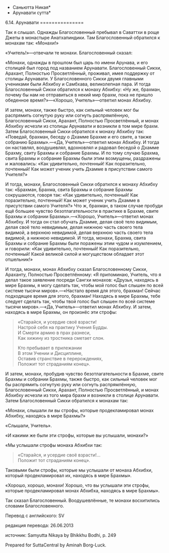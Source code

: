 * Саньютта Никая*
* Арунавати сутта*

6\.14\. Арунавати
\=\=\=\=\=\=\=\=\=\=\=\=\=\=\=

Так я слышал\. Однажды Благословенный пребывал в Саваттхи в роще Джеты в монастыре Анатхапиндики\. Там Благословенный обратился к монахам так: «Монахи\!»

«Учитель\!»—отвечали те монахи\. Благословенный сказал:

«Монахи, однажды в прошлом был царь по имени Арунава, и его столицей был город под названием Арунавати\. Благословенный Сикхи, Арахант, Полностью Просветлённый, проживал, имея поддержку от столицы Арунавати\. У Благословенного Сикхи двумя главными учениками были Абхибху и Самбхава, великолепная пара\. И тогда Благословенный Сикхи обратился к монаху Абхибху: «Ну же, брахман, почему бы нам не отправиться в некий мир брахм, пока не пришло обеденное время?»—«Хорошо, Учитель»—ответил монах Абхибху\.

И затем, монахи, также быстро, как сильный человек мог бы распрямить согнутую руку или согнуть распрямлённую, Благословенный Сикхи, Арахант, Полностью Просветлённый, и монах Абхибху исчезли из столицы Арунавати и возникли в том мире брахм\. Затем Благословенный Сикхи обратился к монаху Абхибху так: «Поведай, брахман, беседу о Дхамме Брахме и его свите, а также собранию Брахмы»\.—«Да, Учитель»—ответил монах Абхибху\. И тогда он наставлял, воодушевлял, вдохновлял и радовал беседой о Дхамме Брахму, свиту Брахмы и собрание Брахмы\. И по тому случаю Брахма, свита Брахмы и собрание Брахмы были этим возмущены, раздражены и жаловались: «Как удивительно, почтенный\! Как поразительно, почтенный\! Как может ученик учить Дхамме в присутствии самого Учителя?»

И тогда, монахи, Благословенный Сикхи обратился к монаху Абхибху так: «Брахман, Брахма, свита Брахмы и собрание Брахмы сокрушаются, говоря так: «Как удивительно, почтенный\! Как поразительно, почтенный\! Как может ученик учить Дхамме в присутствии самого Учителя?» Что ж, брахман, в таком случае пробуди ещё большее чувство безотлагательности в практике в Брахме, свите Брахмы и собрании Брахмы»\.—«Хорошо, Учитель»—ответил монах Абхибху\. И тогда он стал обучать Дхамме, делая своё тело видимым, делая своё тело невидимым, делая нижнюю часть своего тела видимой, а верхнюю невидимой, делая верхнюю часть своего тела видимой, а нижнюю невидимой\. И тогда, монахи, Брахма, свита Брахмы и собрание Брахмы были поражены этим чудом и изумлением, и говорили: «Как удивительно, почтенный\! Как поразительно, почтенный\! Какой великой силой и могуществом обладает этот отшельник\!»

И тогда, монахи, монах Абхибху сказал Благословенному Сикхи, Араханту, Полностью Просветлённому: «Я припоминаю, Учитель, что я делал такое заявление посреди Сангхи монахов: «Друзья, находясь в мире Брахмы, я могу сделать так, чтобы мой голос был слышен по всей системе тысячи миров»\.—«Настало время для этого, брахман\! Сейчас подходящее время для этого, брахман\! Находясь в мире Брахмы, тебе следует сделать так, чтобы твой голос был слышен по всей системе тысячи миров»\.—«Да, Учитель»—ответил монах Абхибху\. И затем, находясь в мире Брахмы, он произнёс эти строфы:

> «Старайся, и усердие своё взрасти\!  
> Настрой себя на практику Учения Будды\.  
> И Смерти армию в прах разнеси,  
> Как хижину из тростника сметает слон\.  
>   
> Кто пребывает в прилежании  
> В этом Учении и Дисциплине,  
> Оставив странствие в перерождениях,  
> Положит тот страданиям конец»\.

И затем, монахи, пробудив чувство безотлагательности в Брахме, свите Брахмы и собрании Брахмы, также быстро, как сильный человек мог бы распрямить согнутую руку или согнуть распрямлённую, Благословенный Сикхи, Арахант, Полностью Просветлённый, и монах Абхибху исчезли из того мира брахм и возникли в столице Арунавати\. Затем Благословенный Сикхи обратился к монахам так:

«Монахи, слышали ли вы строфы, которые продекламировал монах Абхибху, находясь в мире Брахмы?»

«Слышали, Учитель»\.

«И какими же были эти строфы, которые вы услышали, монахи?»

«Мы услышали строфы монаха Абхибхи так:

> «Старайся, и усердие своё взрасти\!…  
> Положит тот страданиям конец»\.

Таковыми были строфы, которые мы услышали от монаха Абхибхи, который продекламировал их, находясь в мире Брахмы»\.

«Хорошо, хорошо, монахи\! Хорошо, что вы услышали эти строфы, которые продекламировал монах Абхибха, находясь в мире Брахмы»\.

Так сказал Благословенный\. Воодушевлённые, те монахи восхитились словами Благословенного\.

Перевод с английского: SV

редакция перевода: 26\.06\.2013

источник: Samyutta Nikaya by Bhikkhu Bodhi, p\. 249

Prepared for SuttaCentral by Aminah Borg\-Luck\.